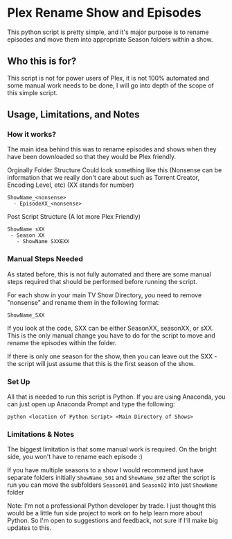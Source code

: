 # Plex Rename Show and Episodes
This python script is pretty simple, and it's major purpose is to rename episodes and move them into appropriate Season folders within a show.

## Who this is for?
This script is not for power users of Plex, it is not 100% automated and some manual work needs to be done, I will go into depth of the scope of this simple script. 

## Usage, Limitations, and Notes
### How it works?
The main idea behind this was to rename episodes and shows when they have been downloaded so that they would be Plex friendly.

Orginally Folder Structure Could look something like this (Nonsense can be information that we really don't care about such as Torrent Creator, Encoding Level, etc) (XX stands for number)
```
ShowName_<nonsense>
  - EpisodeXX_<nonsense>
 ```
 
 Post Script Structure (A lot more Plex Friendly)
 ```
 ShowName sXX
  - Season XX
    - ShowName SXXEXX
```

### Manual Steps Needed
As stated before, this is not fully automated and there are some manual steps required that should be performed before running the script.

For each show in your main TV Show Directory, you need to remove "nonsense" and rename them in the following format:

```ShowName_SXX``` 

If you look at the code, SXX can be either SeasonXX, seasonXX, or sXX. This is the only manual change you have to do for the script to move and rename the episodes within the folder.

If there is only one season for the show, then you can leave out the SXX - the script will just assume that this is the first season of the show.

### Set Up
All that is needed to run this script is Python. If you are using Anaconda, you can just open up Anaconda Prompt and type the following:

```python <location of Python Script> <Main Directory of Shows>```

### Limitations & Notes
The biggest limitation is that some manual work is required. On the bright side, you won't have to rename each episode :)

If you have multiple seasons to a show I would recommend just have separate folders initially
```ShowName_S01``` and ```ShowName_S02``` after the script is run you can move the subfolders ```Season01``` and ```Season02``` into just ```ShowName``` folder

Note: I'm not a professional Python developer by trade. I just thought this would be a little fun side project to work on to help learn more about Python. So I'm open to suggestions and feedback, not sure if I'll make big updates to this. 

